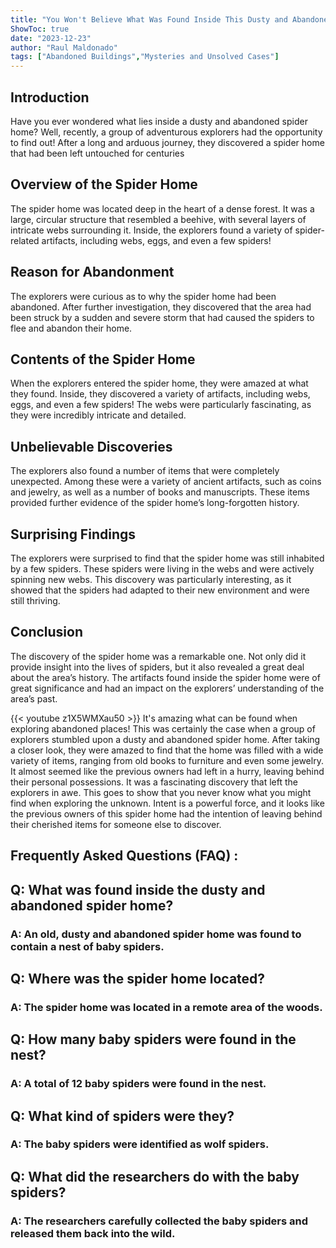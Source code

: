 ```yaml
---
title: "You Won't Believe What Was Found Inside This Dusty and Abandoned Spider Home!"
ShowToc: true 
date: "2023-12-23"
author: "Raul Maldonado" 
tags: ["Abandoned Buildings","Mysteries and Unsolved Cases"]
---
```

## Introduction

Have you ever wondered what lies inside a dusty and abandoned spider home? Well, recently, a group of adventurous explorers had the opportunity to find out! After a long and arduous journey, they discovered a spider home that had been left untouched for centuries

## Overview of the Spider Home

The spider home was located deep in the heart of a dense forest. It was a large, circular structure that resembled a beehive, with several layers of intricate webs surrounding it. Inside, the explorers found a variety of spider-related artifacts, including webs, eggs, and even a few spiders!

## Reason for Abandonment

The explorers were curious as to why the spider home had been abandoned. After further investigation, they discovered that the area had been struck by a sudden and severe storm that had caused the spiders to flee and abandon their home.

## Contents of the Spider Home

When the explorers entered the spider home, they were amazed at what they found. Inside, they discovered a variety of artifacts, including webs, eggs, and even a few spiders! The webs were particularly fascinating, as they were incredibly intricate and detailed.

## Unbelievable Discoveries

The explorers also found a number of items that were completely unexpected. Among these were a variety of ancient artifacts, such as coins and jewelry, as well as a number of books and manuscripts. These items provided further evidence of the spider home’s long-forgotten history.

## Surprising Findings

The explorers were surprised to find that the spider home was still inhabited by a few spiders. These spiders were living in the webs and were actively spinning new webs. This discovery was particularly interesting, as it showed that the spiders had adapted to their new environment and were still thriving.

## Conclusion

The discovery of the spider home was a remarkable one. Not only did it provide insight into the lives of spiders, but it also revealed a great deal about the area’s history. The artifacts found inside the spider home were of great significance and had an impact on the explorers’ understanding of the area’s past.

{{< youtube z1X5WMXau50 >}} 
It's amazing what can be found when exploring abandoned places! This was certainly the case when a group of explorers stumbled upon a dusty and abandoned spider home. After taking a closer look, they were amazed to find that the home was filled with a wide variety of items, ranging from old books to furniture and even some jewelry. It almost seemed like the previous owners had left in a hurry, leaving behind their personal possessions. It was a fascinating discovery that left the explorers in awe. This goes to show that you never know what you might find when exploring the unknown. Intent is a powerful force, and it looks like the previous owners of this spider home had the intention of leaving behind their cherished items for someone else to discover.

## Frequently Asked Questions (FAQ) :
<h2>Q: What was found inside the dusty and abandoned spider home?</h2>

<h3>A: An old, dusty and abandoned spider home was found to contain a nest of baby spiders.</h3>

<h2>Q: Where was the spider home located?</h2>

<h3>A: The spider home was located in a remote area of the woods.</h3>

<h2>Q: How many baby spiders were found in the nest?</h2>

<h3>A: A total of 12 baby spiders were found in the nest.</h3>

<h2>Q: What kind of spiders were they?</h2>

<h3>A: The baby spiders were identified as wolf spiders.</h3>

<h2>Q: What did the researchers do with the baby spiders?</h2>

<h3>A: The researchers carefully collected the baby spiders and released them back into the wild.</h3>




